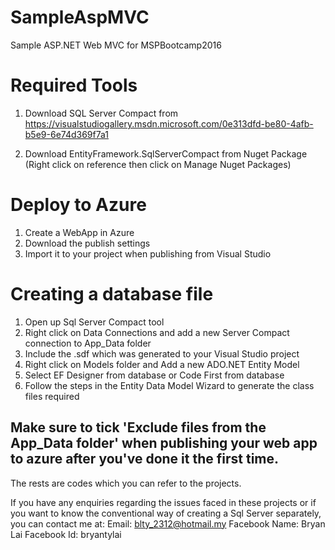# SampleAspMVC
Sample ASP.NET Web MVC for MSPBootcamp2016

# Required Tools
1) Download SQL Server Compact from https://visualstudiogallery.msdn.microsoft.com/0e313dfd-be80-4afb-b5e9-6e74d369f7a1

2) Download EntityFramework.SqlServerCompact from Nuget Package (Right click on reference then click on Manage Nuget Packages)

# Deploy to Azure
1) Create a WebApp in Azure
2) Download the publish settings
3) Import it to your project when publishing from Visual Studio

# Creating a database file
1) Open up Sql Server Compact tool
2) Right click on Data Connections and add a new Server Compact connection to App_Data folder
3) Include the .sdf which was generated to your Visual Studio project
4) Right click on Models folder and Add a new ADO.NET Entity Model
5) Select EF Designer from database or Code First from database
6) Follow the steps in the Entity Data Model Wizard to generate the class files required

## Make sure to tick 'Exclude files from the App_Data folder' when publishing your web app to azure after you've done it the first time.

The rests are codes which you can refer to the projects.

If you have any enquiries regarding the issues faced in these projects or if you want to know the conventional way of creating a Sql Server separately, you can contact me at:
Email: blty_2312@hotmail.my
Facebook Name: Bryan Lai 
Facebook Id: bryantylai